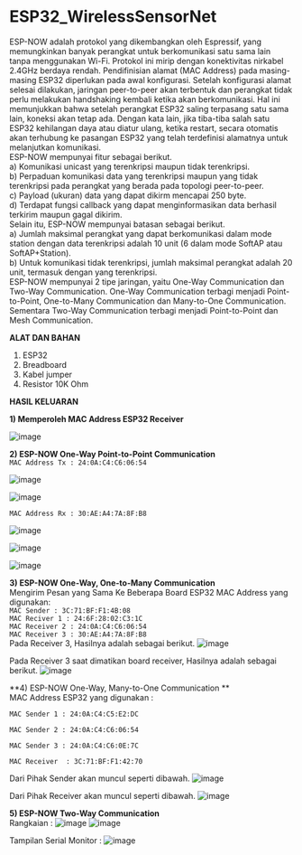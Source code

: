 ﻿# ESP32_WirelessSensorNet

ESP-NOW adalah protokol yang dikembangkan oleh Espressif, yang memungkinkan banyak perangkat untuk berkomunikasi satu sama lain tanpa menggunakan Wi-Fi. Protokol ini mirip dengan konektivitas nirkabel 2.4GHz berdaya rendah. Pendifinisian alamat (MAC Address) pada masing-masing ESP32 diperlukan pada awal konfigurasi. Setelah konfigurasi alamat selesai dilakukan, jaringan peer-to-peer akan terbentuk dan perangkat tidak perlu melakukan handshaking kembali ketika akan berkomunikasi. Hal ini memunjukkan bahwa setelah perangkat ESP32 saling terpasang satu sama lain, koneksi akan tetap ada. Dengan kata lain, jika tiba-tiba salah satu ESP32 kehilangan daya atau diatur ulang, ketika restart, secara otomatis akan terhubung ke pasangan ESP32 yang telah terdefinisi alamatnya untuk melanjutkan komunikasi.<br />
ESP-NOW mempunyai fitur sebagai berikut.<br />
a) Komunikasi unicast yang terenkripsi maupun tidak terenkripsi. <br />
b) Perpaduan komunikasi data yang terenkripsi maupun yang tidak terenkripsi pada perangkat yang berada pada topologi peer-to-peer. <br />
c) Payload (ukuran) data yang dapat dikirm mencapai 250 byte.<br />
d) Terdapat fungsi callback yang dapat menginformasikan data berhasil terkirim maupun gagal dikirim.<br />
Selain itu, ESP-NOW mempunyai batasan sebagai berikut.<br />
a) Jumlah maksimal perangkat yang dapat berkomunikasi dalam mode station dengan data terenkripsi adalah 10 unit (6 dalam mode SoftAP atau SoftAP+Station). <br />
b) Untuk komunikasi tidak terenkripsi, jumlah maksimal perangkat adalah 20 unit, termasuk dengan yang terenkripsi. <br />
ESP-NOW mempunyai 2 tipe jaringan, yaitu One-Way Communication dan Two-Way Communication. One-Way Communication terbagi menjadi Point-to-Point, One-to-Many Communication dan Many-to-One Communication. Sementara Two-Way Communication terbagi menjadi Point-to-Point dan Mesh Communication.

**ALAT DAN BAHAN**
1) ESP32
2) Breadboard
3) Kabel jumper
4) Resistor 10K Ohm

**HASIL KELUARAN**

**1) Memperoleh MAC Address ESP32 Receiver**

![image](https://user-images.githubusercontent.com/41616849/210596531-fc717dc1-c1f3-46c6-9bb3-f112f9e9aa40.png)


**2) ESP-NOW One-Way Point-to-Point Communication** <br />
`MAC Address Tx : 24:0A:C4:C6:06:54`

![image](https://user-images.githubusercontent.com/41616849/210597498-a57b845e-6eb0-4aa8-8eac-e40055b32e34.png)

![image](https://user-images.githubusercontent.com/41616849/210598239-43ba5003-0efb-49f4-a38a-8e11caeaa36b.png)


`MAC Address Rx : 30:AE:A4:7A:8F:B8`

![image](https://user-images.githubusercontent.com/41616849/210597777-b3ec9c2e-91f1-492c-939a-c9de0610f04a.png)


![image](https://user-images.githubusercontent.com/41616849/210597866-62455995-f8c9-4c77-a3ff-97fbd65a82fd.png)


![image](https://user-images.githubusercontent.com/41616849/210597931-a7975ec0-1c6c-4038-8582-21a78b5f0755.png)


**3) ESP-NOW One-Way, One-to-Many Communication** <br />
Mengirim Pesan yang Sama Ke Beberapa Board ESP32 MAC Address yang digunakan: <br />
`MAC Sender : 3C:71:BF:F1:4B:08`  <br />
`MAC Reciver 1 : 24:6F:28:02:C3:1C` <br />
`MAC Receiver 2 : 24:0A:C4:C6:06:54` <br />
`MAC Receiver 3 : 30:AE:A4:7A:8F:B8` <br />
Pada Receiver 3, Hasilnya adalah sebagai berikut.
![image](https://user-images.githubusercontent.com/41616849/210599119-a8c816a9-1b0a-4002-9446-2966bc308d63.png)

Pada Receiver 3 saat dimatikan board receiver, Hasilnya adalah sebagai berikut.
![image](https://user-images.githubusercontent.com/41616849/210599262-df7aed34-4dc8-4e88-b314-68936c900c9e.png)


**4) ESP-NOW One-Way, Many-to-One Communication ** <br />
MAC Address ESP32 yang digunakan :

`MAC Sender 1 : 24:0A:C4:C5:E2:DC`

`MAC Sender 2 : 24:0A:C4:C6:06:54`

`MAC Sender 3 : 24:0A:C4:C6:0E:7C`

`MAC Receiver  : 3C:71:BF:F1:42:70`

Dari Pihak Sender akan muncul seperti dibawah.
![image](https://user-images.githubusercontent.com/41616849/210600154-e8054f55-0cb7-478c-a130-749a2ccde257.png)


Dari Pihak Receiver akan muncul seperti dibawah.
![image](https://user-images.githubusercontent.com/41616849/210600276-3534bd9b-b8d0-4892-aa46-e36b2bded987.png)


**5) ESP-NOW Two-Way Communication** <br />
Rangkaian :
![image](https://user-images.githubusercontent.com/41616849/210600912-9ca87d69-d5c9-45ec-b586-e668b79b8f98.png)
![image](https://user-images.githubusercontent.com/41616849/210601147-6d0c7912-7adb-4468-9615-ac87a3530611.png)

Tampilan Serial Monitor :
![image](https://user-images.githubusercontent.com/41616849/210601254-46f34b79-907b-4e46-a410-7cf00ddf1129.png)













